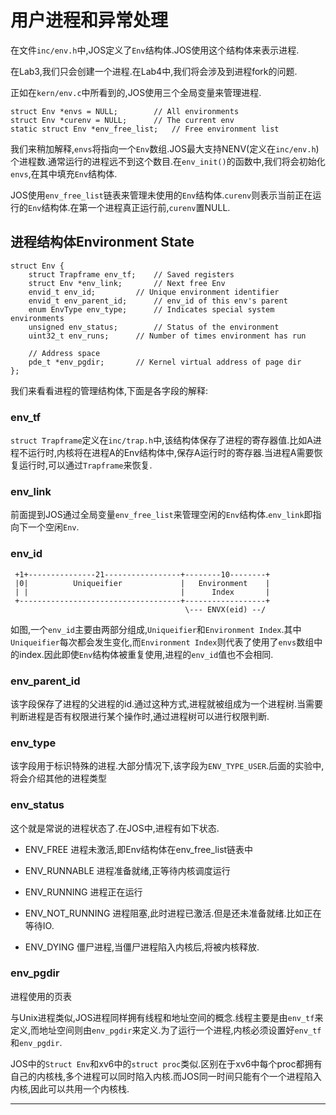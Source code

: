 # 用户进程和异常处理

在文件`inc/env.h`中,JOS定义了`Env`结构体.JOS使用这个结构体来表示进程.

在Lab3,我们只会创建一个进程.在Lab4中,我们将会涉及到进程fork的问题.

正如在`kern/env.c`中所看到的,JOS使用三个全局变量来管理进程.
```
struct Env *envs = NULL;		// All environments
struct Env *curenv = NULL;		// The current env
static struct Env *env_free_list;	// Free environment list
```

我们来稍加解释,`envs`将指向一个`Env`数组.JOS最大支持NENV(定义在`inc/env.h`)个进程数.通常运行的进程远不到这个数目.在`env_init()`的函数中,我们将会初始化`envs`,在其中填充`Env`结构体.

JOS使用`env_free_list`链表来管理未使用的`Env`结构体.`curenv`则表示当前正在运行的`Env`结构体.在第一个进程真正运行前,`curenv`置NULL.

## 进程结构体Environment State

```
struct Env {
	struct Trapframe env_tf;	// Saved registers
	struct Env *env_link;		// Next free Env
	envid_t env_id;			// Unique environment identifier
	envid_t env_parent_id;		// env_id of this env's parent
	enum EnvType env_type;		// Indicates special system environments
	unsigned env_status;		// Status of the environment
	uint32_t env_runs;		// Number of times environment has run

	// Address space
	pde_t *env_pgdir;		// Kernel virtual address of page dir
};
```
我们来看看进程的管理结构体,下面是各字段的解释:

### env_tf
`struct Trapframe`定义在`inc/trap.h`中,该结构体保存了进程的寄存器值.比如A进程不运行时,内核将在进程A的Env结构体中,保存A运行时的寄存器.当进程A需要恢复运行时,可以通过`Trapframe`来恢复.

### env_link
前面提到JOS通过全局变量`env_free_list`来管理空闲的`Env`结构体.`env_link`即指向下一个空闲`Env`.

### env_id
```
 +1+---------------21-----------------+--------10--------+
 |0|          Uniqueifier             |   Environment    |
 | |                                  |      Index       |
 +------------------------------------+------------------+
                                       \--- ENVX(eid) --/

```
如图,一个`env_id`主要由两部分组成,`Uniqueifier`和`Environment Index`.其中`Uniqueifier`每次都会发生变化,而`Environment Index`则代表了使用了`envs`数组中的index.因此即使`Env`结构体被重复使用,进程的`env_id`值也不会相同.


### env_parent_id
该字段保存了进程的父进程的id.通过这种方式,进程就被组成为一个进程树.当需要判断进程是否有权限进行某个操作时,通过进程树可以进行权限判断.

### env_type
该字段用于标识特殊的进程.大部分情况下,该字段为`ENV_TYPE_USER`.后面的实验中,将会介绍其他的进程类型

### env_status
这个就是常说的进程状态了.在JOS中,进程有如下状态.
* ENV_FREE
	进程未激活,即Env结构体在env_free_list链表中
	
* ENV_RUNNABLE
	进程准备就绪,正等待内核调度运行
	
* ENV_RUNNING
	进程正在运行 

* ENV_NOT_RUNNING
	进程阻塞,此时进程已激活.但是还未准备就绪.比如正在等待IO.
	
* ENV_DYING
	僵尸进程,当僵尸进程陷入内核后,将被内核释放.
	
### env_pgdir
进程使用的页表


与Unix进程类似,JOS进程同样拥有线程和地址空间的概念.线程主要是由`env_tf`来定义,而地址空间则由`env_pgdir`来定义.为了运行一个进程,内核必须设置好`env_tf`和`env_pgdir`.

JOS中的`Struct Env`和xv6中的`struct proc`类似.区别在于xv6中每个proc都拥有自己的内核栈,多个进程可以同时陷入内核.而JOS同一时间只能有个一个进程陷入内核,因此可以共用一个内核栈.


























































---

